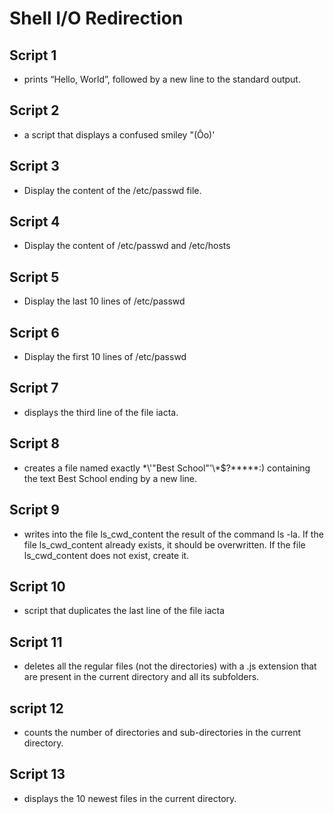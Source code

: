 # Shell I/O Redirection

## Script 1
-  prints “Hello, World”, followed by a new line to the standard output.

## Script 2
-  a script that displays a confused smiley "(Ôo)'

## Script 3
- Display the content of the /etc/passwd file.

## Script 4
- Display the content of /etc/passwd and /etc/hosts

## Script 5
- Display the last 10 lines of /etc/passwd

## Script 6
- Display the first 10 lines of /etc/passwd

## Script 7
- displays the third line of the file iacta.

## Script 8
- creates a file named exactly \*\\'"Best School"\'\\*$\?\*\*\*\*\*:) containing the text Best School ending by a new line.

## Script 9
- writes into the file ls_cwd_content the result of the command ls -la. If the file ls_cwd_content already exists, it should be overwritten. If the file ls_cwd_content does not exist, create it.

## Script 10
-  script that duplicates the last line of the file iacta

## Script 11
- deletes all the regular files (not the directories) with a .js extension that are present in the current directory and all its subfolders.

## script 12
- counts the number of directories and sub-directories in the current directory.

## Script 13
- displays the 10 newest files in the current directory.
